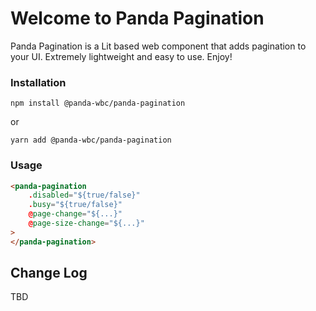 # Welcome to Panda Pagination
Panda Pagination is a Lit based web component that adds pagination to your UI. Extremely lightweight and easy to use.
Enjoy!

### Installation
```npm install @panda-wbc/panda-pagination```

or 

```yarn add @panda-wbc/panda-pagination```

### Usage

```html
<panda-pagination
	.disabled="${true/false}"
	.busy="${true/false}"
	@page-change="${...}"
	@page-size-change="${...}"
>
</panda-pagination>
```

## Change Log

TBD